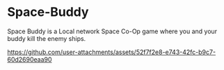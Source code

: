 # Space-Buddy
Space Buddy is a Local network Space Co-Op game where you and your buddy kill the enemy ships.


https://github.com/user-attachments/assets/52f7f2e8-e743-42fc-b9c7-60d2690eaa90


